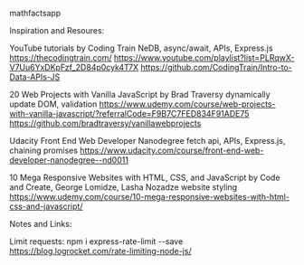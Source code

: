 mathfactsapp

Inspiration and Resoures:

YouTube tutorials by Coding Train
    NeDB, async/await, APIs, Express.js
https://thecodingtrain.com/
https://www.youtube.com/playlist?list=PLRqwX-V7Uu6YxDKpFzf_2D84p0cyk4T7X
https://github.com/CodingTrain/Intro-to-Data-APIs-JS

20 Web Projects with Vanilla JavaScript by Brad Traversy
    dynamically update DOM, validation
https://www.udemy.com/course/web-projects-with-vanilla-javascript/?referralCode=F9B7C7FED834F91ADE75
https://github.com/bradtraversy/vanillawebprojects

Udacity Front End Web Developer Nanodegree
    fetch api, APIs, Express.js, chaining promises
https://www.udacity.com/course/front-end-web-developer-nanodegree--nd0011

10 Mega Responsive Websites with HTML, CSS, and JavaScript by Code and Create, George Lomidze, Lasha Nozadze
    website styling
https://www.udemy.com/course/10-mega-responsive-websites-with-html-css-and-javascript/

Notes and Links:

Limit requests:
npm i express-rate-limit --save
https://blog.logrocket.com/rate-limiting-node-js/
